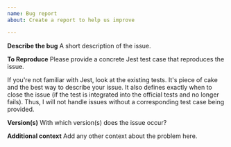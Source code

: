```yaml
---
name: Bug report
about: Create a report to help us improve

---
```


**Describe the bug**
A short description of the issue.

**To Reproduce**
Please provide a concrete Jest test case that reproduces the issue.

If you're not familiar with Jest, look at the existing tests. It's piece of cake and the best way to describe your issue. It also defines exactly when to close the issue (if the test is integrated into the official tests and no longer fails).
Thus, I will not handle issues without a corresponding test case being provided.

**Version(s)**
With which version(s) does the issue occur?

**Additional context**
Add any other context about the problem here.
